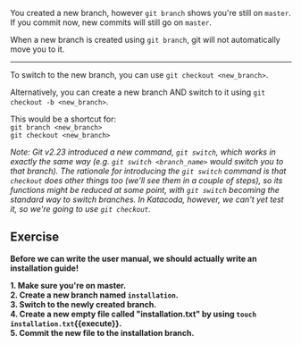 You created a new branch, however `git branch` shows you're still on `master`.  
If you commit now, new commits will still go on `master`.

When a new branch is created using `git branch`, git will not automatically move you to it.

---

To switch to the new branch, you can use `git checkout <new_branch>`.

Alternatively, you can create a new branch AND switch to it using `git checkout -b <new_branch>`.  

This would be a shortcut for:  
`git branch <new_branch>`  
`git checkout <new_branch>`  

*Note: Git v2.23 introduced a new command, `git switch`, which works in exactly the same way (e.g. `git switch <branch_name>` would switch you to that branch).
The rationale for introducing the `git switch` command is that `checkout` does other things too (we'll see them in a couple of steps), so its functions might be reduced at some point, with `git switch` becoming the standard way to switch branches. In Katacoda, however, we can't yet test it, so we're going to use `git checkout`.*

## Exercise

**Before we can write the user manual, we should actually write an installation guide!**

**1. Make sure you're on master.**  
**2. Create a new branch named `installation`.**  
**3. Switch to the newly created branch.**  
**4. Create a new empty file called "installation.txt" by using `touch installation.txt`{{execute}}.**  
**5. Commit the new file to the installation branch.**
